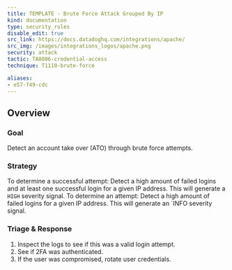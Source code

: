 ```yaml
---
title: TEMPLATE - Brute Force Attack Grouped By IP
kind: documentation
type: security_rules
disable_edit: true
src_link: https://docs.datadoghq.com/integrations/apache/
src_img: /images/integrations_logos/apache.png
security: attack
tactic: TA0006-credential-access
technique: T1110-brute-force

aliases:
- e57-f49-cdc
---
```


## Overview

### Goal
Detect an account take over (ATO) through brute force attempts.

### Strategy
To determine a successful attempt: Detect a high amount of failed logins and at least one successful login for a given IP address. This will generate a `HIGH` severity signal.
To determine an attempt: Detect a high amount of failed logins for a given IP address. This will generate an `INFO severity signal.

### Triage & Response
1. Inspect the logs to see if this was a valid login attempt.
2. See if 2FA was authenticated.
3. If the user was compromised, rotate user credentials.